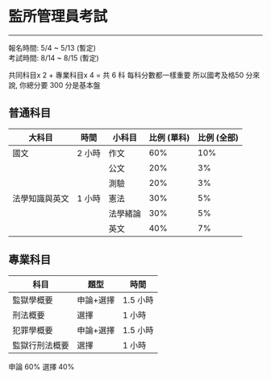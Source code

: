 # 監所管理員考試

---

報名時間: 5/4 ~ 5/13 (暫定)  
考試時間: 8/14 ~ 8/15 (暫定)

共同科目x 2 + 專業科目x 4 = 共 6 科 每科分數都一樣重要 所以國考及格50 分來說, 你總分要 300 分是基本盤

## 普通科目


| 大科目         | 時間   | 小科目   | 比例 (單科) | 比例 (全部) |
|----------------|--------|----------|-------------|-------------|
| 國文           | 2 小時 | 作文     | 60%         | 10%         |
|                |        | 公文     | 20%         | 3%          |
|                |        | 測驗     | 20%         | 3%          |
| 法學知識與英文 | 1 小時 | 憲法     | 30%         | 5%          |
|                |        | 法學緒論 | 30%         | 5%          |
|                |        | 英文     | 40%         | 7%          |

## 專業科目

科目           | 題型      | 時間    
---------------|-----------|---------
監獄學概要     | 申論+選擇 | 1.5 小時
刑法概要       | 選擇      | 1 小時  
犯罪學概要     | 申論+選擇 | 1.5 小時
監獄行刑法概要 | 選擇      | 1 小時  

申論 60%
選擇 40%
